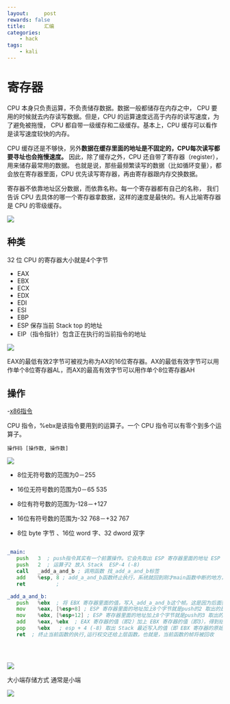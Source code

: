 ```yaml
---
layout:     post
rewards: false
title:      汇编
categories:
    - hack
tags:
    - kali
---
```


# 寄存器

CPU 本身只负责运算，不负责储存数据。数据一般都储存在内存之中，
CPU 要用的时候就去内存读写数据。但是，CPU 的运算速度远高于内存的读写速度，为了避免被拖慢，
CPU 都自带一级缓存和二级缓存。基本上，CPU 缓存可以看作是读写速度较快的内存。

CPU 缓存还是不够快，另外**数据在缓存里面的地址是不固定的，CPU每次读写都要寻址也会拖慢速度。**
因此，除了缓存之外，CPU
还自带了寄存器（register），用来储存最常用的数据。 也就是说，那些最频繁读写的数据（比如循环变量），都会放在寄存器里面，CPU
优先读写寄存器，再由寄存器跟内存交换数据。

寄存器不依靠地址区分数据，而依靠名称。每一个寄存器都有自己的名称，
我们告诉 CPU 去具体的哪一个寄存器拿数据，这样的速度是最快的。有人比喻寄存器是 CPU 的零级缓存。

![](https://cdn.jsdelivr.net/gh/631068264/img/006tNbRwgy1gb9v4b9ukaj30hc07ot8o.jpg)

## 种类

32 位 CPU 的寄存器大小就是4个字节

- EAX
- EBX
- ECX
- EDX
- EDI
- ESI
- EBP
- ESP 保存当前 Stack top 的地址
- EIP（指令指针）包含正在执行的当前指令的地址

![](https://cdn.jsdelivr.net/gh/631068264/img/006tNbRwgy1gb9ym88yutj30uo0muq2y.jpg)

EAX的最低有效2字节可被视为称为AX的16位寄存器。AX的最低有效字节可以用作单个8位寄存器AL，而AX的最高有效字节可以用作单个8位寄存器AH

## 操作


-[x86指令](http://www.cs.virginia.edu/~evans/cs216/guides/x86.html)

CPU 指令，%ebx是该指令要用到的运算子。一个 CPU 指令可以有零个到多个运算子。

`操作码 [操作数, 操作数]`

![](https://cdn.jsdelivr.net/gh/631068264/img/006tNbRwgy1gb9x32r7g6j30io0d8aa7.jpg)

- 8位无符号数的范围为0－255
- 16位无符号数的范围为0－65 535
- 8位有符号数的范围为-128－+127
- 16位有符号数的范围为-32 768－+32 767

- 8位 byte 字节 、16位 word 字、32 dword 双字


```asm

_main:
   push   3  ; push指令其实有一个前置操作。它会先取出 ESP 寄存器里面的地址 ESP -4 (-4) （- 高位向低位地址，4 类型是int，占用4个字节）
   push   2  ; 运算子2 放入 Stack  ESP-4 (-8)
   call   _add_a_and_b ; 调用函数 找_add_a_and_b标签
   add    %esp, 8 ; add_a_and_b函数终止执行，系统就回到刚才main函数中断的地方，继续往下执行 , ESP 寄存器里面的地址，手动加上8个字节，再写回 ESP 寄存器。这是因为 ESP 寄存器的是 Stack 的写入开始地址
   ret          ; 

_add_a_and_b:
   push   %ebx  ; 将 EBX 寄存器里面的值，写入_add_a_and_b这个帧。这是因为后面要用到这个寄存器，就先把里面的值取出来，用完后再写回去 ESP-4(-12)
   mov    %eax, [%esp+8] ; ESP 寄存器里面的地址加上8个字节就是push的2 取出的是2，再将2写入 EAX 寄存器。
   mov    %ebx, [%esp+12] ; ESP 寄存器里面的地址加上8个字节就是push的3 取出的是3，将其写入 EBX 寄存器
   add    %eax, %ebx  ; EAX 寄存器的值（即2）加上 EBX 寄存器的值（即3），得到结果5，再将这个结果写入第一个运算子 EAX 寄存器
   pop    %ebx   ; esp + 4 (-8) 取出 Stack 最近写入的值（即 EBX 寄存器的原始值），再将这个值写回 EBX 寄存器（因为加法已经做完了，EBX 寄存器用不到了）
   ret  ; 终止当前函数的执行,运行权交还给上层函数。也就是，当前函数的帧将被回收


   
```

![](https://cdn.jsdelivr.net/gh/631068264/img/006tNbRwgy1gb9yeu98aqj31500h4dh5.jpg)


大小端存储方式 通常是小端

![](https://cdn.jsdelivr.net/gh/631068264/img/006tNbRwgy1gbaxyt51r8j30qg0ncmxl.jpg)